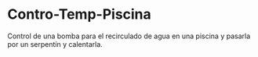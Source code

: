 # Contro-Temp-Piscina
Control de una bomba para el recirculado de agua en una piscina y pasarla por un serpentín y calentarla. 
